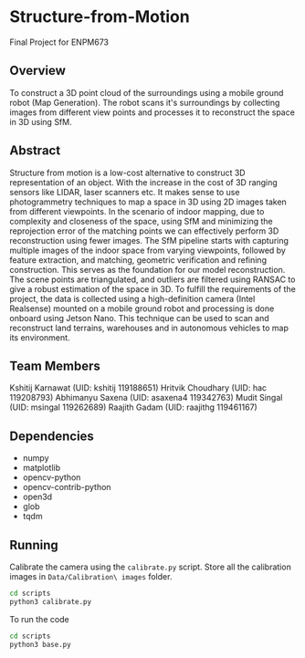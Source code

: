 # Structure-from-Motion

Final Project for ENPM673

## Overview

To construct a 3D point cloud of the surroundings using a mobile ground robot (Map Generation). The robot scans it's surroundings by collecting images from different view points and processes it to reconstruct the space in 3D using SfM.

## Abstract

Structure from motion is a low-cost alternative to construct 3D representation of an object. With the increase in the cost of 3D ranging sensors like LIDAR, laser scanners etc. It makes sense to use photogrammetry techniques to map a space in 3D using 2D images taken from different viewpoints. In the scenario of indoor mapping, due to complexity and closeness of the space, using SfM and minimizing the reprojection error of the matching points we can effectively perform 3D reconstruction using fewer images. The SfM pipeline starts with capturing multiple images of the indoor space from varying viewpoints, followed by feature extraction, and matching, geometric verification and refining construction. This serves as the foundation for our model reconstruction. The scene points are triangulated, and outliers are filtered using RANSAC to give a robust estimation of the space in 3D. To fulfill the requirements of the project, the data is collected using a high-definition camera (Intel Realsense) mounted on a mobile ground robot and processing is done onboard using Jetson Nano. This technique can be used to scan and reconstruct land terrains, warehouses and in autonomous vehicles to map its environment.

## Team Members

Kshitij Karnawat (UID: kshitij 119188651)
Hritvik Choudhary (UID: hac 119208793)
Abhimanyu Saxena (UID: asaxena4 119342763)
Mudit Singal (UID: msingal 119262689)
Raajith Gadam (UID: raajithg 119461167)

## Dependencies

- numpy
- matplotlib
- opencv-python
- opencv-contrib-python
- open3d
- glob
- tqdm

## Running

Calibrate the camera using the `calibrate.py` script. Store all the calibration images in  `Data/Calibration\ images` folder.

```sh
cd scripts
python3 calibrate.py
```

To run the code

```sh
cd scripts
python3 base.py
```
